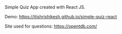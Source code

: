 Simple Quiz App created with React JS.

Demo: https://itishrishikesh.github.io/simple-quiz-react

Site used for questions: https://opentdb.com/
